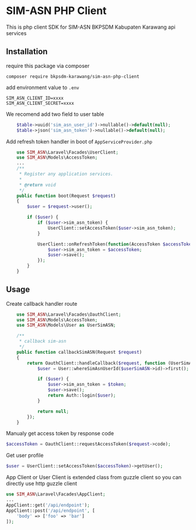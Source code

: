# SIM-ASN PHP Client

This is php client SDK for SIM-ASN BKPSDM Kabupaten Karawang api services

## Installation
require this package via composer

```
composer require bkpsdm-karawang/sim-asn-php-client
```
add environment value to `.env`
```env
SIM_ASN_CLIENT_ID=xxxx
SIM_ASN_CLIENT_SECRET=xxxx
```
We recomend add two field to user table
```php
    $table->uuid('sim_asn_user_id')->nullable()->default(null);
    $table->json('sim_asn_token')->nullable()->default(null);
```
Add refresh token handler in boot of `AppServiceProvider.php`
```php
    use SIM_ASN\Laravel\Facades\UserClient;
    use SIM_ASN\Models\AccessToken;
    ...
    /**
     * Register any application services.
     *
     * @return void
     */
    public function boot(Request $request)
    {
        $user = $request->user();

        if ($user) {
            if ($user->sim_asn_token) {
                UserClient::setAccessToken($user->sim_asn_token);
            }

            UserClient::onRefreshToken(function(AccessToken $accessToken) use ($user) {
                $user->sim_asn_token = $accessToken;
                $user->save();
            });
        }
    }
```
## Usage
Create callback handler route
```php
    use SIM_ASN\Laravel\Facades\OauthClient;
    use SIM_ASN\Models\AccessToken;
    use SIM_ASN\Models\User as UserSimASN;

    /**
     * callback sim-asn
     */
    public function callbackSimASN(Request $request)
    {
        return OauthClient::handleCallback($request, function (UserSimASN $userSimASN, AccessToken $token) {
            $user = User::whereSimAsnUserId($userSimASN->id)->first();

            if ($user) {
                $user->sim_asn_token = $token;
                $user->save();
                return Auth::login($user);
            }

            return null;
        });
    }
```
Manualy get access token by response code
```php
$accessToken = OauthClient::requestAccessToken($request->code);
```
Get user profile
```php
$user = UserClient::setAccessToken($accessToken)->getUser();
```
App Client or User Client is extended class from guzzle client so you can directly use http guzzle client
```php
use SIM_ASN\Laravel\Facades\AppClient;
...
AppClient::get('/api/endpoint');
AppClient::post('/api/endpoint', [
    'body' => ['foo' => 'bar']
]);
```
